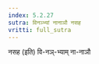 ```yaml
---
index: 5.2.27
sutra: विनञ्भ्यां नानाञौ नसह
vritti: full_sutra
---
```


नसह (इति) वि-नञ्-भ्याम् ना-नाञौ
